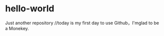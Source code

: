 # hello-world
Just another repository
//today is my first day to use Github，I'mglad to be a Monekey.
